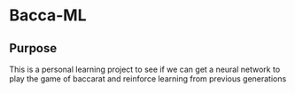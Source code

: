 # Bacca-ML 

## Purpose
This is a personal learning project to see if we can get a neural network to play the game of baccarat and reinforce learning from previous generations
